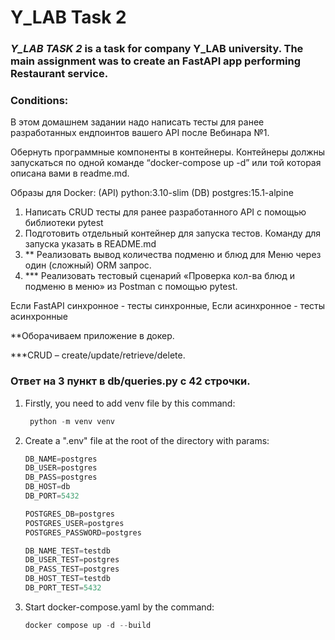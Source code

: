 # Y_LAB Task 2

### *__Y_LAB TASK 2__* is a task for company Y_LAB university. The main assignment was to create an FastAPI app performing Restaurant service.

### Conditions:

В этом домашнем задании надо написать тесты для ранее разработанных ендпоинтов вашего API после Вебинара №1.

Обернуть программные компоненты в контейнеры. Контейнеры должны запускаться по одной команде “docker-compose up -d” или той которая описана вами в readme.md.

Образы для Docker:
(API) python:3.10-slim
(DB) postgres:15.1-alpine

1. Написать CRUD тесты для ранее разработанного API с помощью библиотеки pytest
2. Подготовить отдельный контейнер для запуска тестов. Команду для запуска указать в README.md
3. ** Реализовать вывод количества подменю и блюд для Меню через один (сложный) ORM запрос.
4. *** Реализовать тестовый сценарий «Проверка кол-ва блюд и подменю в меню» из Postman с помощью pytest.

Если FastAPI синхронное - тесты синхронные, Если асинхронное - тесты асинхронные


**Оборачиваем приложение в докер.

***CRUD – create/update/retrieve/delete.

### __Ответ на 3 пункт в db/queries.py с 42 строчки.__
1. Firstly, you need to add venv file by this command:
   ```python 
    python -m venv venv
2. Create a ".env" file at the root of the directory with params:
   ```python
   DB_NAME=postgres
   DB_USER=postgres
   DB_PASS=postgres
   DB_HOST=db
   DB_PORT=5432
   
   POSTGRES_DB=postgres
   POSTGRES_USER=postgres
   POSTGRES_PASSWORD=postgres
   
   DB_NAME_TEST=testdb
   DB_USER_TEST=postgres
   DB_PASS_TEST=postgres
   DB_HOST_TEST=testdb
   DB_PORT_TEST=5432
3. Start docker-compose.yaml by the command:
   ```python
   docker compose up -d --build

